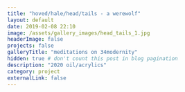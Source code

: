 ```yaml
---
title: "hoved/hale/head/tails - a werewolf"
layout: default
date: 2019-02-08 22:10
image: /assets/gallery_images/head_tails_1.jpg
headerImage: false
projects: false
galleryTitle: "meditations on 34modernity"
hidden: true # don't count this post in blog pagination
description: "2020 oil/acrylics"
category: project
externalLink: false
---
```

